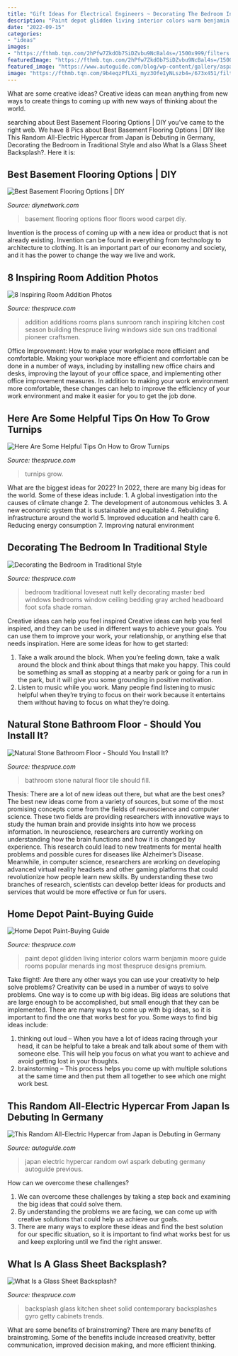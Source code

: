 ```yaml
---
title: "Gift Ideas For Electrical Engineers ~ Decorating The Bedroom In Traditional Style"
description: "Paint depot glidden living interior colors warm benjamin moore guide rooms popular menards ing most thespruce designs premium"
date: "2022-09-15"
categories:
- "ideas"
images:
- "https://fthmb.tqn.com/2hPfw7ZkdOb7SiDZvbu9NcBal4s=/1500x999/filters:fill(auto,1)/traditional-bedroom-1-58d1632e5f9b581d7277a57b.jpg"
featuredImage: "https://fthmb.tqn.com/2hPfw7ZkdOb7SiDZvbu9NcBal4s=/1500x999/filters:fill(auto,1)/traditional-bedroom-1-58d1632e5f9b581d7277a57b.jpg"
featured_image: "https://www.autoguide.com/blog/wp-content/gallery/aspark-owl/aspark-owl-01.jpg"
image: "https://fthmb.tqn.com/9b4eqzPfLXi_myz3OfeIyNLszb4=/673x451/filters:fill(auto,1)/Room-Addition-56a49d773df78cf7728346cd.JPG"
---
```



What are some creative ideas?
Creative ideas can mean anything from new ways to create things to coming up with new ways of thinking about the world.

	

		
searching about Best Basement Flooring Options | DIY you've came to the right web. We have 8 Pics about Best Basement Flooring Options | DIY like This Random All-Electric Hypercar from Japan is Debuting in Germany, Decorating the Bedroom in Traditional Style and also What Is a Glass Sheet Backsplash?. Here it is:
		
    
## Best Basement Flooring Options | DIY

<img loading=lazy src="http://hgtvhome.sndimg.com/content/dam/images/hgtv/fullset/2016/1/26/1/iStock_000038156380_Basement-With-Carpet-And-Wood-Floor.jpg.rend.hgtvcom.616.462.suffix/1453855385930.jpeg" onerror="this.onerror=null;this.src='https://tse2.mm.bing.net/th?id=OIP.hRNr2PIdxs9c8i52Bk4NqgHaFj&amp;pid=15.1';" alt="Best Basement Flooring Options | DIY">

_Source: diynetwork.com_

>basement flooring options floor floors wood carpet diy. 

	

Invention is the process of coming up with a new idea or product that is not already existing. Invention can be found in everything from technology to architecture to clothing. It is an important part of our economy and society, and it has the power to change the way we live and work.

    
## 8 Inspiring Room Addition Photos

<img loading=lazy src="https://fthmb.tqn.com/9b4eqzPfLXi_myz3OfeIyNLszb4=/673x451/filters:fill(auto,1)/Room-Addition-56a49d773df78cf7728346cd.JPG" onerror="this.onerror=null;this.src='https://tse2.mm.bing.net/th?id=OIP.IIC9KDiV5FAFDqazmlaC2gHaE9&amp;pid=15.1';" alt="8 Inspiring Room Addition Photos">

_Source: thespruce.com_

>addition additions rooms plans sunroom ranch inspiring kitchen cost season building thespruce living windows side sun ons traditional pioneer craftsmen. 

	

Office Improvement: How to make your workplace more efficient and comfortable.
Making your workplace more efficient and comfortable can be done in a number of ways, including by installing new office chairs and desks, improving the layout of your office space, and implementing other office improvement measures. In addition to making your work environment more comfortable, these changes can help to improve the efficiency of your work environment and make it easier for you to get the job done.

    
## Here Are Some Helpful Tips On How To Grow Turnips

<img loading=lazy src="https://fthmb.tqn.com/TFiMqIkhcJ7Uh7q0fBdLKFrokSc=/1411x2125/filters:fill(auto,1)/Turnips-GettyImages-746275743-5a0d06f089eacc0037291e82.jpg" onerror="this.onerror=null;this.src='https://tse2.mm.bing.net/th?id=OIP.QyT7-TAUMPOrx2za-a8aVgHaLJ&amp;pid=15.1';" alt="Here Are Some Helpful Tips On How to Grow Turnips">

_Source: thespruce.com_

>turnips grow. 

	

What are the biggest ideas for 2022?
In 2022, there are many big ideas for the world. Some of these ideas include: 1. A global investigation into the causes of climate change 2. The development of autonomous vehicles 3. A new economic system that is sustainable and equitable 4. Rebuilding infrastructure around the world 5. Improved education and health care 6. Reducing energy consumption 7. Improving natural environment 
    
## Decorating The Bedroom In Traditional Style

<img loading=lazy src="https://fthmb.tqn.com/2hPfw7ZkdOb7SiDZvbu9NcBal4s=/1500x999/filters:fill(auto,1)/traditional-bedroom-1-58d1632e5f9b581d7277a57b.jpg" onerror="this.onerror=null;this.src='https://tse4.mm.bing.net/th?id=OIP.trjBnT4IzRKs1tgOd-oHcgHaE7&amp;pid=15.1';" alt="Decorating the Bedroom in Traditional Style">

_Source: thespruce.com_

>bedroom traditional loveseat nutt kelly decorating master bed windows bedrooms window ceiling bedding gray arched headboard foot sofa shade roman. 

	

Creative ideas can help you feel inspired
Creative ideas can help you feel inspired, and they can be used in different ways to achieve your goals. You can use them to improve your work, your relationship, or anything else that needs inspiration. Here are some ideas for how to get started: 
1. Take a walk around the block. When you’re feeling down, take a walk around the block and think about things that make you happy. This could be something as small as stopping at a nearby park or going for a run in the park, but it will give you some grounding in positive motivation. 
2. Listen to music while you work. Many people find listening to music helpful when they’re trying to focus on their work because it entertains them without having to focus on what they’re doing.

    
## Natural Stone Bathroom Floor - Should You Install It?

<img loading=lazy src="https://fthmb.tqn.com/JCke9s2jKatYk54nhgSoFuN0nh4=/2039x1473/filters:fill(auto,1)/168324184-56a49f1c3df78cf772834e0c.jpg" onerror="this.onerror=null;this.src='https://tse4.mm.bing.net/th?id=OIP.cXpspRUrcfdJkV0dZMLupAHaFW&amp;pid=15.1';" alt="Natural Stone Bathroom Floor - Should You Install It?">

_Source: thespruce.com_

>bathroom stone natural floor tile should fill. 

	

Thesis: There are a lot of new ideas out there, but what are the best ones?
The best new ideas come from a variety of sources, but some of the most promising concepts come from the fields of neuroscience and computer science. These two fields are providing researchers with innovative ways to study the human brain and provide insights into how we process information. In neuroscience, researchers are currently working on understanding how the brain functions and how it is changed by experience. This research could lead to new treatments for mental health problems and possible cures for diseases like Alzheimer’s Disease. Meanwhile, in computer science, researchers are working on developing advanced virtual reality headsets and other gaming platforms that could revolutionize how people learn new skills. By understanding these two branches of research, scientists can develop better ideas for products and services that would be more effective or fun for users.

    
## Home Depot Paint-Buying Guide

<img loading=lazy src="https://fthmb.tqn.com/cbPLbi1lsbxEM0Wj4PniilKVepM=/1312x955/filters:fill(auto,1)/Glidden-Premium-Living-Room-56a4a1323df78cf7728352ee.JPG" onerror="this.onerror=null;this.src='https://tse1.mm.bing.net/th?id=OIP.C7QdWXyb7oyogVq5XTDOxAHaFZ&amp;pid=15.1';" alt="Home Depot Paint-Buying Guide">

_Source: thespruce.com_

>paint depot glidden living interior colors warm benjamin moore guide rooms popular menards ing most thespruce designs premium. 

	

Take flight!: Are there any other ways you can use your creativity to help solve problems?
Creativity can be used in a number of ways to solve problems. One way is to come up with big ideas. Big ideas are solutions that are large enough to be accomplished, but small enough that they can be implemented. There are many ways to come up with big ideas, so it is important to find the one that works best for you. Some ways to find big ideas include: 
1) thinking out loud – When you have a lot of ideas racing through your head, it can be helpful to take a break and talk about some of them with someone else. This will help you focus on what you want to achieve and avoid getting lost in your thoughts. 
2) brainstorming – This process helps you come up with multiple solutions at the same time and then put them all together to see which one might work best.

    
## This Random All-Electric Hypercar From Japan Is Debuting In Germany

<img loading=lazy src="https://www.autoguide.com/blog/wp-content/gallery/aspark-owl/aspark-owl-01.jpg" onerror="this.onerror=null;this.src='https://tse4.mm.bing.net/th?id=OIP.lctbhgQ9HbbaM-L4BKUrHAHaEK&amp;pid=15.1';" alt="This Random All-Electric Hypercar from Japan is Debuting in Germany">

_Source: autoguide.com_

>japan electric hypercar random owl aspark debuting germany autoguide previous. 

	

How can we overcome these challenges?
1. We can overcome these challenges by taking a step back and examining the big ideas that could solve them.
2. By understanding the problems we are facing, we can come up with creative solutions that could help us achieve our goals.
3. There are many ways to explore these ideas and find the best solution for our specific situation, so it is important to find what works best for us and keep exploring until we find the right answer.

    
## What Is A Glass Sheet Backsplash?

<img loading=lazy src="https://fthmb.tqn.com/fmxyk8oFPD_u9MrLFU0qcN7p7uY=/1254x836/filters:fill(auto,1)/GYRO-PHOTOGRAPHY.-amanaimagesRF.-Getty-Images-56a576145f9b58b7d0dd08cd.jpg" onerror="this.onerror=null;this.src='https://tse3.mm.bing.net/th?id=OIP.7wRMp41nh-JiTuFQKKotMwHaE8&amp;pid=15.1';" alt="What Is a Glass Sheet Backsplash?">

_Source: thespruce.com_

>backsplash glass kitchen sheet solid contemporary backsplashes gyro getty cabinets trends. 

	

What are some benefits of brainstroming?
There are many benefits of brainstroming. Some of the benefits include increased creativity, better communication, improved decision making, and more efficient thinking.


